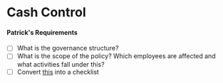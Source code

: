 # Cash Control

#### Patrick's Requirements

* [ ] What is the governance structure?&#x20;
* [ ] What is the scope of the policy? Which employees are affected and what activities fall under this?&#x20;
* [ ] Convert [this](https://publishedguides.ncua.gov/examiner/Content/ExaminersGuide/Credit%20Union%20Operations/CashOperations/Exam%20Procedures.htm) into a checklist
